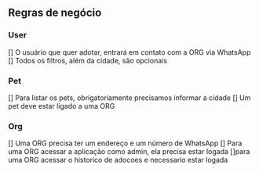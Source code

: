## Regras de negócio

### User
[] O usuário que quer adotar, entrará em contato com a ORG via WhatsApp
[] Todos os filtros, além da cidade, são opcionais
### Pet
[] Para listar os pets, obrigatoriamente precisamos informar a cidade
[] Um pet deve estar ligado a uma ORG
### Org
[] Uma ORG precisa ter um endereço e um número de WhatsApp
[] Para uma ORG acessar a aplicação como admin, ela precisa estar logada
[]para uma ORG acessar o historico de adocoes e necessario estar logada






